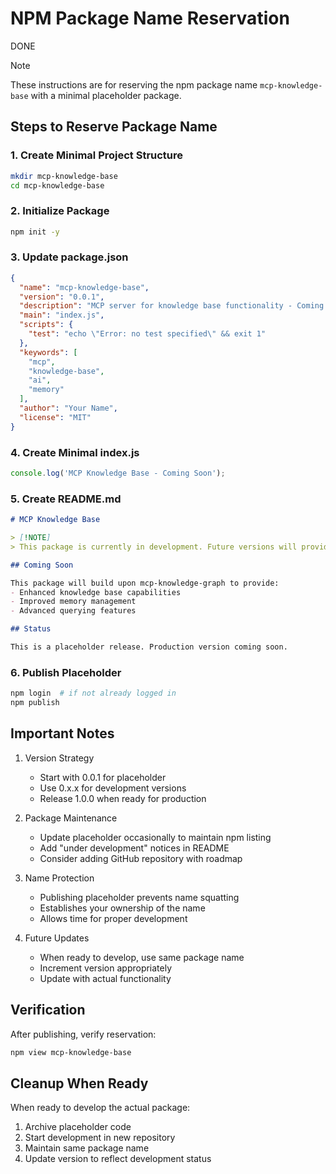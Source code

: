 # NPM Package Name Reservation

DONE

> [!NOTE]
> These instructions are for reserving the npm package name `mcp-knowledge-base` with a minimal placeholder package.

## Steps to Reserve Package Name

### 1. Create Minimal Project Structure

```bash
mkdir mcp-knowledge-base
cd mcp-knowledge-base
```

### 2. Initialize Package

```bash
npm init -y
```

### 3. Update package.json

```json
{
  "name": "mcp-knowledge-base",
  "version": "0.0.1",
  "description": "MCP server for knowledge base functionality - Coming Soon",
  "main": "index.js",
  "scripts": {
    "test": "echo \"Error: no test specified\" && exit 1"
  },
  "keywords": [
    "mcp",
    "knowledge-base",
    "ai",
    "memory"
  ],
  "author": "Your Name",
  "license": "MIT"
}
```

### 4. Create Minimal index.js

```javascript
console.log('MCP Knowledge Base - Coming Soon');
```

### 5. Create README.md

```markdown
# MCP Knowledge Base

> [!NOTE]
> This package is currently in development. Future versions will provide knowledge base functionality for AI models that support the Model Context Protocol (MCP).

## Coming Soon

This package will build upon mcp-knowledge-graph to provide:
- Enhanced knowledge base capabilities
- Improved memory management
- Advanced querying features

## Status

This is a placeholder release. Production version coming soon.
```

### 6. Publish Placeholder

```bash
npm login  # if not already logged in
npm publish
```

## Important Notes

1. Version Strategy
   - Start with 0.0.1 for placeholder
   - Use 0.x.x for development versions
   - Release 1.0.0 when ready for production

2. Package Maintenance
   - Update placeholder occasionally to maintain npm listing
   - Add "under development" notices in README
   - Consider adding GitHub repository with roadmap

3. Name Protection
   - Publishing placeholder prevents name squatting
   - Establishes your ownership of the name
   - Allows time for proper development

4. Future Updates
   - When ready to develop, use same package name
   - Increment version appropriately
   - Update with actual functionality

## Verification

After publishing, verify reservation:

```bash
npm view mcp-knowledge-base
```

## Cleanup When Ready

When ready to develop the actual package:

1. Archive placeholder code
2. Start development in new repository
3. Maintain same package name
4. Update version to reflect development status
